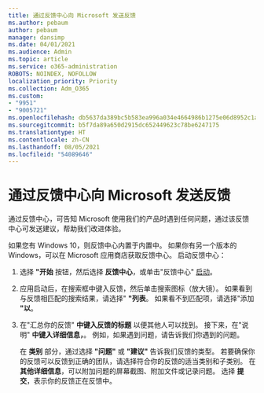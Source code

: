 ```yaml
---
title: 通过反馈中心向 Microsoft 发送反馈
ms.author: pebaum
author: pebaum
manager: dansimp
ms.date: 04/01/2021
ms.audience: Admin
ms.topic: article
ms.service: o365-administration
ROBOTS: NOINDEX, NOFOLLOW
localization_priority: Priority
ms.collection: Adm_O365
ms.custom:
- "9951"
- "9005721"
ms.openlocfilehash: db5637da389bc5b583ea996a034e4664986b1275e06d8952c1a64d6f8aa302d8
ms.sourcegitcommit: b5f7da89a650d2915dc652449623c78be6247175
ms.translationtype: HT
ms.contentlocale: zh-CN
ms.lasthandoff: 08/05/2021
ms.locfileid: "54089646"
---
```

# <a name="send-feedback-to-microsoft-with-feedback-hub"></a>通过反馈中心向 Microsoft 发送反馈

通过反馈中心，可告知 Microsoft 使用我们的产品时遇到任何问题，通过该反馈中心可发送建议，帮助我们改进体验。

如果您有 Windows 10，则反馈中心内置于内置中。 如果你有另一个版本的 Windows，可以在 Microsoft 应用商店获取反馈中心。 启动反馈中心： 

1. 选择 **"开始** 按钮，然后选择 **反馈中心**，或单击"反馈中心" [启动](feedback-hub://)。

1. 应用启动后，在搜索框中键入反馈，然后单击搜索图标（放大镜）。 如果看到与反馈相匹配的搜索结果，请选择" **"列表**。 如果看不到匹配项，请选择"添加 **"以**。

1. 在"汇总你的反馈" **中键入反馈的标题** 以便其他人可以找到。 接下来，在"说明" **中键入详细信息，**。 例如，如果遇到问题，请告诉我们你遇到的问题。

    在 **类别** 部分，通过选择 **"问题"** 或 **"建议"** 告诉我们反馈的类型。 若要确保你的反馈可以反馈到正确的团队，请选择符合你的反馈的适当类别和子类别。 在 **其他详细信息**，可以附加问题的屏幕截图、附加文件或记录问题。 选择 **提交**，表示你的反馈正在反馈中。


